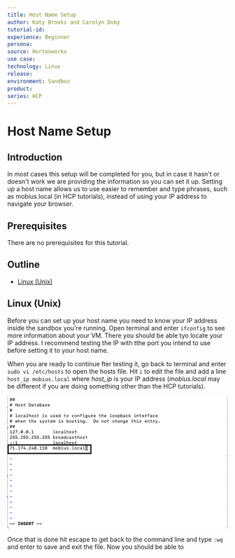 ```yaml
---
title: Host Name Setup
author: Katy Brooks and Carolyn Duby
tutorial-id: 
experience: Beginner
persona: 
source: Hortonworks
use case: 
technology: Linux
release: 
environment: Sandbox
product: 
series: HCP
---
```


# Host Name Setup

## Introduction

In most cases this setup will be completed for you, but in case it hasn't or doesn't work we are providing the information so you can set it up. Setting up a host name allows us to use easier to remember and type phrases, such as mobius.local (in HCP tutorials), instead of using your IP address to navigate your browser.

## Prerequisites

There are no prerequisites for this tutorial.

## Outline

- [Linux (Unix)](#linux-unix)

## Linux (Unix)

Before you can set up your host name you need to know your IP address inside the sandbox you're running. Open terminal and enter `ifconfig` to see more information about your VM. There you should be able tyo locate your IP address. I recommend testing the IP with tthe port you intend to use before setting it to your host name.

When you are ready to continue fter testing it, go back to terminal and enter `sudo vi /etc/hosts` to open the hosts file. Hit `i` to edit the file and add a line `host_ip mobius.local` where *host_ip* is your IP address (*mobius.local* may be different if you are doing something other than the HCP tutorials).

![Hosts file](assets/hosts_file.png)

Once that is done hit escape to get back to the command line and type `:wq` and enter to save and exit the file. Now you should be able to 
